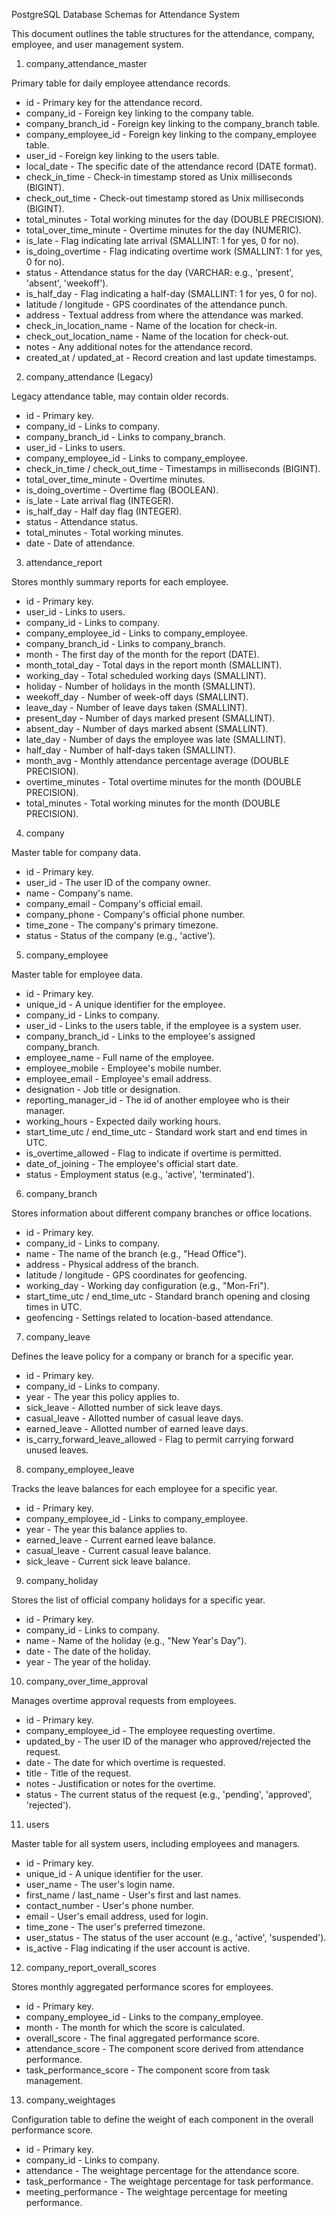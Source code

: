 PostgreSQL Database Schemas for Attendance System

This document outlines the table structures for the attendance, company, employee, and user management system.

1. company_attendance_master

Primary table for daily employee attendance records.

- id - Primary key for the attendance record.
- company_id - Foreign key linking to the company table.
- company_branch_id - Foreign key linking to the company_branch table.
- company_employee_id - Foreign key linking to the company_employee table.
- user_id - Foreign key linking to the users table.
- local_date - The specific date of the attendance record (DATE format).
- check_in_time - Check-in timestamp stored as Unix milliseconds (BIGINT).
- check_out_time - Check-out timestamp stored as Unix milliseconds (BIGINT).
- total_minutes - Total working minutes for the day (DOUBLE PRECISION).
- total_over_time_minute - Overtime minutes for the day (NUMERIC).
- is_late - Flag indicating late arrival (SMALLINT: 1 for yes, 0 for no).
- is_doing_overtime - Flag indicating overtime work (SMALLINT: 1 for yes, 0 for no).
- status - Attendance status for the day (VARCHAR: e.g., 'present', 'absent', 'weekoff').
- is_half_day - Flag indicating a half-day (SMALLINT: 1 for yes, 0 for no).
- latitude / longitude - GPS coordinates of the attendance punch.
- address - Textual address from where the attendance was marked.
- check_in_location_name - Name of the location for check-in.
- check_out_location_name - Name of the location for check-out.
- notes - Any additional notes for the attendance record.
- created_at / updated_at - Record creation and last update timestamps.

2. company_attendance (Legacy)

Legacy attendance table, may contain older records.

- id - Primary key.
- company_id - Links to company.
- company_branch_id - Links to company_branch.
- user_id - Links to users.
- company_employee_id - Links to company_employee.
- check_in_time / check_out_time - Timestamps in milliseconds (BIGINT).
- total_over_time_minute - Overtime minutes.
- is_doing_overtime - Overtime flag (BOOLEAN).
- is_late - Late arrival flag (INTEGER).
- is_half_day - Half day flag (INTEGER).
- status - Attendance status.
- total_minutes - Total working minutes.
- date - Date of attendance.

3. attendance_report

Stores monthly summary reports for each employee.

- id - Primary key.
- user_id - Links to users.
- company_id - Links to company.
- company_employee_id - Links to company_employee.
- company_branch_id - Links to company_branch.
- month - The first day of the month for the report (DATE).
- month_total_day - Total days in the report month (SMALLINT).
- working_day - Total scheduled working days (SMALLINT).
- holiday - Number of holidays in the month (SMALLINT).
- weekoff_day - Number of week-off days (SMALLINT).
- leave_day - Number of leave days taken (SMALLINT).
- present_day - Number of days marked present (SMALLINT).
- absent_day - Number of days marked absent (SMALLINT).
- late_day - Number of days the employee was late (SMALLINT).
- half_day - Number of half-days taken (SMALLINT).
- month_avg - Monthly attendance percentage average (DOUBLE PRECISION).
- overtime_minutes - Total overtime minutes for the month (DOUBLE PRECISION).
- total_minutes - Total working minutes for the month (DOUBLE PRECISION).

4. company

Master table for company data.

- id - Primary key.
- user_id - The user ID of the company owner.
- name - Company's name.
- company_email - Company's official email.
- company_phone - Company's official phone number.
- time_zone - The company's primary timezone.
- status - Status of the company (e.g., 'active').

5. company_employee

Master table for employee data.

- id - Primary key.
- unique_id - A unique identifier for the employee.
- company_id - Links to company.
- user_id - Links to the users table, if the employee is a system user.
- company_branch_id - Links to the employee's assigned company_branch.
- employee_name - Full name of the employee.
- employee_mobile - Employee's mobile number.
- employee_email - Employee's email address.
- designation - Job title or designation.
- reporting_manager_id - The id of another employee who is their manager.
- working_hours - Expected daily working hours.
- start_time_utc / end_time_utc - Standard work start and end times in UTC.
- is_overtime_allowed - Flag to indicate if overtime is permitted.
- date_of_joining - The employee's official start date.
- status - Employment status (e.g., 'active', 'terminated').

6. company_branch

Stores information about different company branches or office locations.

- id - Primary key.
- company_id - Links to company.
- name - The name of the branch (e.g., "Head Office").
- address - Physical address of the branch.
- latitude / longitude - GPS coordinates for geofencing.
- working_day - Working day configuration (e.g., "Mon-Fri").
- start_time_utc / end_time_utc - Standard branch opening and closing times in UTC.
- geofencing - Settings related to location-based attendance.

7. company_leave

Defines the leave policy for a company or branch for a specific year.

- id - Primary key.
- company_id - Links to company.
- year - The year this policy applies to.
- sick_leave - Allotted number of sick leave days.
- casual_leave - Allotted number of casual leave days.
- earned_leave - Allotted number of earned leave days.
- is_carry_forward_leave_allowed - Flag to permit carrying forward unused leaves.

8. company_employee_leave

Tracks the leave balances for each employee for a specific year.

- id - Primary key.
- company_employee_id - Links to company_employee.
- year - The year this balance applies to.
- earned_leave - Current earned leave balance.
- casual_leave - Current casual leave balance.
- sick_leave - Current sick leave balance.

9. company_holiday

Stores the list of official company holidays for a specific year.

- id - Primary key.
- company_id - Links to company.
- name - Name of the holiday (e.g., "New Year's Day").
- date - The date of the holiday.
- year - The year of the holiday.

10. company_over_time_approval

Manages overtime approval requests from employees.

- id - Primary key.
- company_employee_id - The employee requesting overtime.
- updated_by - The user ID of the manager who approved/rejected the request.
- date - The date for which overtime is requested.
- title - Title of the request.
- notes - Justification or notes for the overtime.
- status - The current status of the request (e.g., 'pending', 'approved', 'rejected').

11. users

Master table for all system users, including employees and managers.

- id - Primary key.
- unique_id - A unique identifier for the user.
- user_name - The user's login name.
- first_name / last_name - User's first and last names.
- contact_number - User's phone number.
- email - User's email address, used for login.
- time_zone - The user's preferred timezone.
- user_status - The status of the user account (e.g., 'active', 'suspended').
- is_active - Flag indicating if the user account is active.

12. company_report_overall_scores

Stores monthly aggregated performance scores for employees.

- id - Primary key.
- company_employee_id - Links to the company_employee.
- month - The month for which the score is calculated.
- overall_score - The final aggregated performance score.
- attendance_score - The component score derived from attendance performance.
- task_performance_score - The component score from task management.

13. company_weightages

Configuration table to define the weight of each component in the overall performance score.

- id - Primary key.
- company_id - Links to company.
- attendance - The weightage percentage for the attendance score.
- task_performance - The weightage percentage for task performance.
- meeting_performance - The weightage percentage for meeting performance.